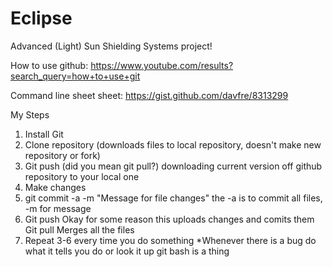 # Eclipse
Advanced (Light) Sun Shielding Systems project! 

How to use github:
https://www.youtube.com/results?search_query=how+to+use+git

Command line sheet sheet:
https://gist.github.com/davfre/8313299

My Steps
1. Install Git
2. Clone repository (downloads files to local repository, doesn't make new repository or fork)
3. Git push (did you mean git pull?) 
downloading current version off github repository to your local one 
5. Make changes
6. git commit -a -m "Message for file changes"
 the -a is to commit all files, -m for message
6. Git push 
Okay for some reason this uploads changes and comits them
Git pull Merges all the files
7. Repeat 3-6 every time you do something
*Whenever there is a bug do what it tells you do or look it up
git bash is a thing
